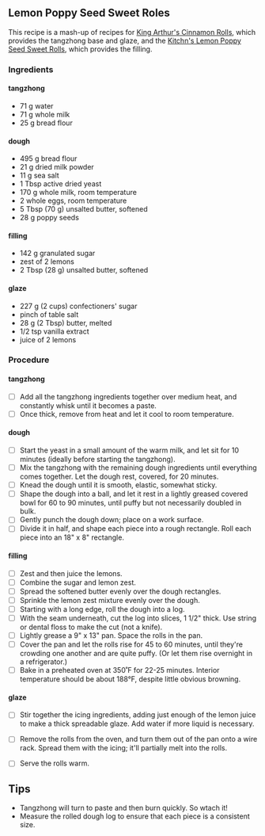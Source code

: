 ## Lemon Poppy Seed Sweet Roles

This recipe is a mash-up of recipes for [King Arthur's Cinnamon Rolls](https://www.kingarthurbaking.com/recipes/soft-cinnamon-rolls-recipe), which provides the tangzhong base and glaze, and the [Kitchn's Lemon Poppy Seed Sweet Rolls](https://www.thekitchn.com/lemon-poppy-seed-sweet-rolls-recipe-23156919), which provides the filling.

### Ingredients

#### tangzhong

- 71 g water
- 71 g whole milk
- 25 g bread flour

#### dough

- 495 g bread flour
- 21 g dried milk powder
- 11 g sea salt
- 1 Tbsp active dried yeast
- 170 g whole milk, room temperature
- 2 whole eggs, room temperature
- 5 Tbsp (70 g) unsalted butter, softened
- 28 g  poppy seeds

#### filling

- 142 g granulated sugar
- zest of 2 lemons
- 2 Tbsp (28 g) unsalted butter, softened

#### glaze

- 227 g (2 cups) confectioners' sugar
- pinch of table salt
- 28 g (2 Tbsp) butter, melted
- 1/2 tsp vanilla extract
- juice of 2 lemons


### Procedure

####  tangzhong

- [ ] Add all the tangzhong ingredients together over medium heat, and constantly whisk until it becomes a paste.
- [ ] Once thick, remove from heat and let it cool to room temperature.

#### dough

- [ ] Start the yeast in a small amount of the warm milk, and let sit for 10 minutes (ideally before starting the tangzhong).
- [ ] Mix the tangzhong with the remaining dough ingredients until everything comes together. Let the dough rest, covered, for 20 minutes.
- [ ] Knead the dough until it is smooth, elastic, somewhat sticky.
- [ ] Shape the dough into a ball, and let it rest in a lightly greased covered bowl for 60 to 90 minutes, until puffy but not necessarily doubled in bulk.
- [ ] Gently punch the dough down; place on a work surface. 
- [ ] Divide it in half, and shape each piece into a rough rectangle. Roll each piece into an 18" x 8" rectangle.

#### filling

- [ ] Zest and then juice the lemons.
- [ ] Combine the sugar and lemon zest.
- [ ] Spread the softened butter evenly over the dough rectangles.
- [ ] Sprinkle the lemon zest mixture evenly over the dough.
- [ ] Starting with a long edge, roll the dough into a log. 
- [ ] With the seam underneath, cut the log into slices, 1 1/2" thick. Use string or dental floss to make the cut (not a knife).
- [ ] Lightly grease a 9" x 13" pan. Space the rolls in the pan.
- [ ] Cover the pan and let the rolls rise for 45 to 60 minutes, until they're crowding one another and are quite puffy. (Or let them rise overnight in a refrigerator.)
- [ ] Bake in a preheated oven at 350˚F for 22-25 minutes. Interior temperature should be about 188°F, despite little obvious browning.

#### glaze

- [ ] Stir together the icing ingredients, adding just enough of the lemon juice to make a thick spreadable glaze. Add water if more liquid is necessary.
- [ ] Remove the rolls from the oven, and turn them out of the pan onto a wire rack. Spread them with the icing; it'll partially melt into the rolls.
- [ ] Serve the rolls warm. 



## Tips

- Tangzhong will turn to paste and then burn quickly. So wtach it!
- Measure the rolled dough log to ensure that each piece is a consistent size.